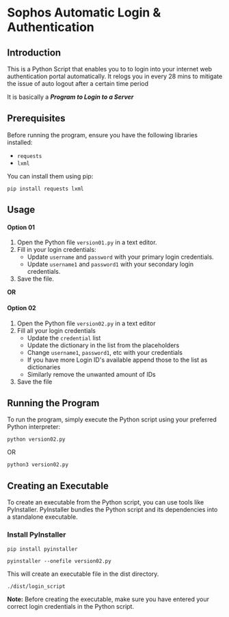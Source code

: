# Sophos Automatic Login & Authentication

## Introduction

This is a Python Script that enables you to to login into your internet web authentication portal automatically. It relogs you in every 28 mins to mitigate the issue of auto logout after a certain time period

It is basically a _**Program to Login to a Server**_

## Prerequisites

Before running the program, ensure you have the following libraries installed:

- `requests`
- `lxml`

You can install them using pip:

```shell
pip install requests lxml
```

## Usage

#### Option 01 

1. Open the Python file `version01.py` in a text editor.
2. Fill in your login credentials:
    - Update `username` and `password` with your primary login credentials.
    - Update `username1` and `password1` with your secondary login credentials.
3. Save the file.

**OR**

#### Option 02

1. Open the Python file `version02.py` in a text editor
2. Fill all your login credentials
	- Update the `credential` list
	- Update the dictionary in the list from the placeholders
	- Change `username1`, `password1`, etc with your credentials
	- If you have more Login ID's available append those to the list as dictionaries 
	- Similarly remove the unwanted amount of IDs
3. Save the file

## Running the Program

To run the program, simply execute the Python script using your preferred Python interpreter:

```shell
python version02.py
```

OR

```shell
python3 version02.py
```

## Creating an Executable

To create an executable from the Python script, you can use tools like PyInstaller. PyInstaller bundles the Python script and its dependencies into a standalone executable.

### Install PyInstaller

```shell
pip install pyinstaller
```

```shell
pyinstaller --onefile version02.py
```

This will create an executable file in the dist directory.

```shell
./dist/login_script
```

**Note:** Before creating the executable, make sure you have entered your correct login credentials in the Python script.
